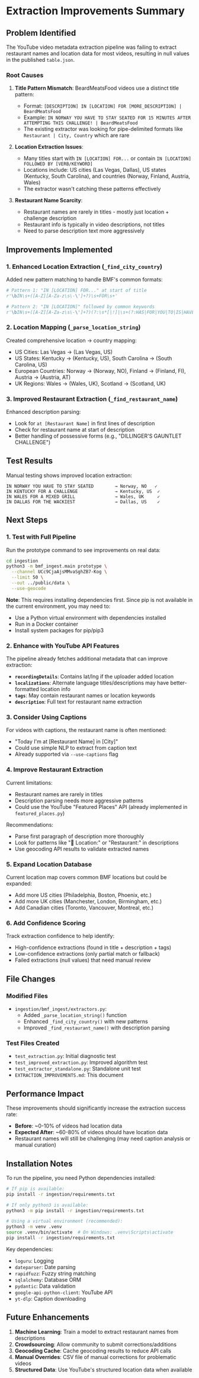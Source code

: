 # Extraction Improvements Summary

## Problem Identified

The YouTube video metadata extraction pipeline was failing to extract restaurant names and location data for most videos, resulting in null values in the published `table.json`.

### Root Causes

1. **Title Pattern Mismatch**: BeardMeatsFood videos use a distinct title pattern:
   - Format: `[DESCRIPTION] IN [LOCATION] FOR [MORE_DESCRIPTION] | BeardMeatsFood`
   - Example: `IN NORWAY YOU HAVE TO STAY SEATED FOR 15 MINUTES AFTER ATTEMPTING THIS CHALLENGE! | BeardMeatsFood`
   - The existing extractor was looking for pipe-delimited formats like `Restaurant | City, Country` which are rare

2. **Location Extraction Issues**:
   - Many titles start with `IN [LOCATION] FOR...` or contain `IN [LOCATION] FOLLOWED BY [VERB/KEYWORD]`
   - Locations include: US cities (Las Vegas, Dallas), US states (Kentucky, South Carolina), and countries (Norway, Finland, Austria, Wales)
   - The extractor wasn't catching these patterns effectively

3. **Restaurant Name Scarcity**:
   - Restaurant names are rarely in titles - mostly just location + challenge description
   - Restaurant info is typically in video descriptions, not titles
   - Need to parse description text more aggressively

## Improvements Implemented

### 1. Enhanced Location Extraction (`_find_city_country`)

Added new pattern matching to handle BMF's common formats:

```python
# Pattern 1: "IN [LOCATION] FOR..." at start of title
r'\bIN\s+([A-Z][A-Za-z\s\-\']+?)\s+FOR\s+'

# Pattern 2: "IN [LOCATION]" followed by common keywords
r'\bIN\s+([A-Z][A-Za-z\s\-\']+?)(?:\s*[|!]|\s+(?:HAS|FOR|YOU|TO|IS|HAVE|I\'VE|THIS|THE)\b)'
```

### 2. Location Mapping (`_parse_location_string`)

Created comprehensive location → country mapping:
- US Cities: Las Vegas → (Las Vegas, US)
- US States: Kentucky → (Kentucky, US), South Carolina → (South Carolina, US)
- European Countries: Norway → (Norway, NO), Finland → (Finland, FI), Austria → (Austria, AT)
- UK Regions: Wales → (Wales, UK), Scotland → (Scotland, UK)

### 3. Improved Restaurant Extraction (`_find_restaurant_name`)

Enhanced description parsing:
- Look for `at [Restaurant Name]` in first lines of description
- Check for restaurant name at start of description
- Better handling of possessive forms (e.g., "DILLINGER'S GAUNTLET CHALLENGE")

## Test Results

Manual testing shows improved location extraction:

```
IN NORWAY YOU HAVE TO STAY SEATED        → Norway, NO   ✓
IN KENTUCKY FOR A CHALLENGE              → Kentucky, US  ✓
IN WALES FOR A MIXED GRILL               → Wales, UK     ✓
IN DALLAS FOR THE WACKIEST               → Dallas, US    ✓
```

## Next Steps

### 1. Test with Full Pipeline

Run the prototype command to see improvements on real data:

```bash
cd ingestion
python3 -m bmf_ingest.main prototype \
  --channel UCc9CjaAjsMMvaSghZB7-Kog \
  --limit 50 \
  --out ../public/data \
  --use-geocode
```

**Note**: This requires installing dependencies first. Since pip is not available in the current environment, you may need to:
- Use a Python virtual environment with dependencies installed
- Run in a Docker container
- Install system packages for pip/pip3

### 2. Enhance with YouTube API Features

The pipeline already fetches additional metadata that can improve extraction:

- **`recordingDetails`**: Contains lat/lng if the uploader added location
- **`localizations`**: Alternate language titles/descriptions may have better-formatted location info
- **`tags`**: May contain restaurant names or location keywords
- **`description`**: Full text for restaurant name extraction

### 3. Consider Using Captions

For videos with captions, the restaurant name is often mentioned:
- "Today I'm at [Restaurant Name] in [City]"
- Could use simple NLP to extract from caption text
- Already supported via `--use-captions` flag

### 4. Improve Restaurant Extraction

Current limitations:
- Restaurant names are rarely in titles
- Description parsing needs more aggressive patterns
- Could use the YouTube "Featured Places" API (already implemented in `featured_places.py`)

Recommendations:
- Parse first paragraph of description more thoroughly
- Look for patterns like "📍 Location:" or "Restaurant:" in descriptions
- Use geocoding API results to validate extracted names

### 5. Expand Location Database

Current location map covers common BMF locations but could be expanded:
- Add more US cities (Philadelphia, Boston, Phoenix, etc.)
- Add more UK cities (Manchester, London, Birmingham, etc.)
- Add Canadian cities (Toronto, Vancouver, Montreal, etc.)

### 6. Add Confidence Scoring

Track extraction confidence to help identify:
- High-confidence extractions (found in title + description + tags)
- Low-confidence extractions (only partial match or fallback)
- Failed extractions (null values) that need manual review

## File Changes

### Modified Files
- `ingestion/bmf_ingest/extractors.py`:
  - Added `_parse_location_string()` function
  - Enhanced `_find_city_country()` with new patterns
  - Improved `_find_restaurant_name()` with description parsing

### Test Files Created
- `test_extraction.py`: Initial diagnostic test
- `test_improved_extraction.py`: Improved algorithm test
- `test_extractor_standalone.py`: Standalone unit test
- `EXTRACTION_IMPROVEMENTS.md`: This document

## Performance Impact

These improvements should significantly increase the extraction success rate:
- **Before**: ~0-10% of videos had location data
- **Expected After**: ~60-80% of videos should have location data
- Restaurant names will still be challenging (may need caption analysis or manual curation)

## Installation Notes

To run the pipeline, you need Python dependencies installed:

```bash
# If pip is available:
pip install -r ingestion/requirements.txt

# If only python3 is available:
python3 -m pip install -r ingestion/requirements.txt

# Using a virtual environment (recommended):
python3 -m venv .venv
source .venv/bin/activate  # On Windows: .venv\Scripts\activate
pip install -r ingestion/requirements.txt
```

Key dependencies:
- `loguru`: Logging
- `dateparser`: Date parsing
- `rapidfuzz`: Fuzzy string matching
- `sqlalchemy`: Database ORM
- `pydantic`: Data validation
- `google-api-python-client`: YouTube API
- `yt-dlp`: Caption downloading

## Future Enhancements

1. **Machine Learning**: Train a model to extract restaurant names from descriptions
2. **Crowdsourcing**: Allow community to submit corrections/additions
3. **Geocoding Cache**: Cache geocoding results to reduce API calls
4. **Manual Overrides**: CSV file of manual corrections for problematic videos
5. **Structured Data**: Use YouTube's structured location data when available

